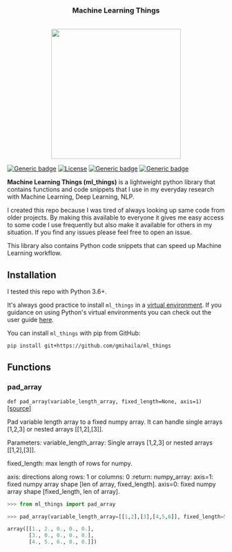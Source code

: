 <h3 align="center">
<p>Machine Learning Things
</h3>


<p align="center">
    <br>
    <img src="https://previews.123rf.com/images/djvstock/djvstock1609/djvstock160900168/62105361-laptop-gear-tools-developer-web-responsive-development-website-programming-icon-set-colorful-design-.jpg" width="300"/>
    <br>
<p>

[![Generic badge](https://img.shields.io/badge/Working-Progress-red.svg)]()
[![License](https://img.shields.io/badge/License-Apache%202.0-blue.svg)](https://opensource.org/licenses/Apache-2.0)
[![Generic badge](https://img.shields.io/badge/Updated-Sep_2020-yellow.svg)]()
[![Generic badge](https://img.shields.io/badge/Website-Online-green.svg)]()

**Machine Learning Things (ml_things)** is a lightweight python library that contains functions and code snippets that 
I use in my everyday research with Machine Learning, Deep Learning, NLP.

I created this repo because I was tired of always looking up same code from older projects. 
By making this available to everyone it gives me easy access to some code I use frequently but also make it available for others in my situation. 
If you find any issues please feel free to open an issue.

This library also contains Python code snippets that can speed up Machine Learning workflow.

## Installation

I tested this repo with Python 3.6+.

It's always good practice to install `ml_things` in a [virtual environment](https://docs.python.org/3/library/venv.html). If you guidance on using Python's virtual environments you can check out the user guide [here](https://packaging.python.org/guides/installing-using-pip-and-virtual-environments/).

You can install `ml_things` with pip from GitHub:

```bash
pip install git+https://github.com/gmihaila/ml_things
```

## Functions

### pad_array

`def pad_array(variable_length_array, fixed_length=None, axis=1)` [[source]](https://github.com/gmihaila/ml_things/blob/6a4e345a5d26b9c8caeb76f5cca30d42c1a1b2a4/src/ml_things/padding.py#L20)


Pad variable length array to a fixed numpy array.
It can handle single arrays [1,2,3] or nested arrays [[1,2],[3]].

Parameters:
  variable_length_array: Single arrays [1,2,3] or nested arrays [[1,2],[3]].

  fixed_length: max length of rows for numpy.

  axis: directions along rows: 1 or columns: 0
:return:
  numpy_array:  axis=1: fixed numpy array shape [len of array, fixed_length].
                axis=0: fixed numpy array shape [fixed_length, len of array].

```python
>>> from ml_things import pad_array

>>> pad_array(variable_length_array=[[1,2],[3],[4,5,6]], fixed_length=5)

array([[1., 2., 0., 0., 0.],
       [3., 0., 0., 0., 0.],
       [4., 5., 6., 0., 0.]])
```